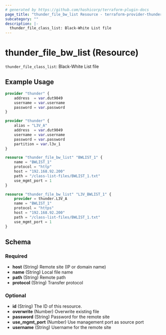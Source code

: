 ```yaml
---
# generated by https://github.com/hashicorp/terraform-plugin-docs
page_title: "thunder_file_bw_list Resource - terraform-provider-thunder"
subcategory: ""
description: |-
  thunder_file_class_list: Black-White List file
---
```


# thunder_file_bw_list (Resource)

`thunder_file_class_list`: Black-White List file

## Example Usage

```terraform
provider "thunder" {
    address  = var.dut9049
    username = var.username
    password = var.password
}

provider "thunder" {
    alias = "L3V_A"
    address  = var.dut9049
    username = var.username
    password = var.password
    partition = var.l3v_1
}

resource "thunder_file_bw_list" "BWLIST_1" {
    name = "BWLIST_1"
    protocol = "http"
    host = "192.168.92.200"
    path = "/class-list-files/BWLIST_1.txt"
    use_mgmt_port = 1
}

resource "thunder_file_bw_list" "L3V_BWLIST_1" {
    provider = thunder.L3V_A
    name = "BWLIST_1"
    protocol = "https"
    host = "192.168.92.200"
    path = "/class-list-files/BWLIST_1.txt"
    use_mgmt_port = 1
}
```

<!-- schema generated by tfplugindocs -->
## Schema

### Required

- **host** (String) Remote site (IP or domain name)
- **name** (String) Local file name
- **path** (String) Remote path
- **protocol** (String) Transfer protocol

### Optional

- **id** (String) The ID of this resource.
- **overwrite** (Number) Overwrite existing file
- **password** (String) Password for the remote site
- **use_mgmt_port** (Number) Use management port as source port
- **username** (String) Username for the remote site


